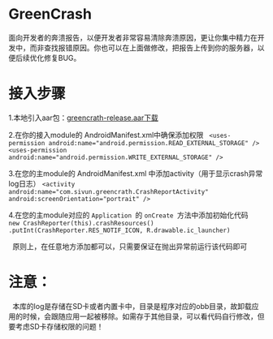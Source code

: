 # GreenCrash
面向开发者的奔溃报告，以便开发者非常容易清除奔溃原因，更让你集中精力在开发中，而非查找报错原因。你也可以在上面做修改，把报告上传到你的服务器，以便后续优化修复BUG。

# 接入步骤
1.本地引入aar包：[greencrath-release.aar下载](https://github.com/sivun/GreenCrash/blob/master/greencrath-release.aar)
  
2.在你的接入module的 AndroidManifest.xml中确保添加权限 
  ` <uses-permission android:name="android.permission.READ_EXTERNAL_STORAGE" />
    <uses-permission android:name="android.permission.WRITE_EXTERNAL_STORAGE" />`

3.在您的主module的 AndroidManifest.xml 中添加activity（用于显示crash异常log日志）
   `<activity
            android:name="com.sivun.greencrath.CrashReportActivity"
            android:screenOrientation="portrait" />`

4.在您的主module对应的 `Application `的 `onCreate `方法中添加初始化代码
  ` new CrashReporter(this).crashResources()
                .putInt(CrashReporter.RES_NOTIF_ICON, R.drawable.ic_launcher)`

   原则上，在任意地方添加都可以，只需要保证在抛出异常前运行该代码即可
 
# 注意：
   本库的log是存储在SD卡或者内置卡中，目录是程序对应的obb目录，故卸载应用的时候，会跟随应用一起被移除。如需存于其他目录，可以看代码自行修改，但要考虑SD卡存储权限的问题！

